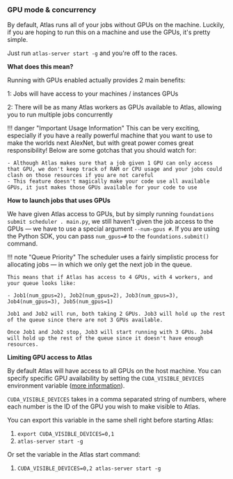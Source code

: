 ### GPU mode & concurrency
By default, Atlas runs all of your jobs without GPUs on the machine. Luckily, if you are hoping to run this on a machine and use the GPUs, it's pretty simple.

Just run `atlas-server start -g` and you're off to the races.

**What does this mean?**

Running with GPUs enabled actually provides 2 main benefits: 

 1: Jobs will have access to your machines / instances GPUs
 
 2: There will be as many Atlas workers as GPUs available to Atlas, allowing you to run multiple jobs concurrently
 
!!! danger "Important Usage Information"
    This can be very exciting, especially if you have a really powerful machine that you want to use to make the worlds next AlexNet, but with great power comes great responsibility! Below are some gotchas that you should watch for:
    
    - Although Atlas makes sure that a job given 1 GPU can only access that GPU, we don't keep track of RAM or CPU usage and your jobs could clash on those resources if you are not careful
    - This feature doesn't magically make your code use all available GPUs, it just makes those GPUs available for your code to use

**How to launch jobs that uses GPUs**

We have given Atlas access to GPUs, but by simply running `foundations submit scheduler . main.py`, we still haven't given the job access to the GPUs — we have to use a special argument `--num-gpus #`.
If you are using the Python SDK, you can pass `num_gpus=#` to the `foundations.submit()` command.

!!! note "Queue Priority"
    The scheduler uses a fairly simplistic process for allocating jobs — in which we only get the next job in the queue.
    
    This means that if Atlas has access to 4 GPUs, with 4 workers, and your queue looks like: 
    
    - Job1(num_gpus=2), Job2(num_gpus=2), Job3(num_gpus=3), Job4(num_gpus=3), Job5(num_gpus=1)
    
    Job1 and Job2 will run, both taking 2 GPUs. Job3 will hold up the rest of the queue since there are not 3 GPUs available. 
    
    Once Job1 and Job2 stop, Job3 will start running with 3 GPUs. Job4 will hold up the rest of the queue since it doesn't have enough resources.
    
**Limiting GPU access to Atlas**

By default Atlas will have access to all GPUs on the host machine. You can specify specific GPU availability by setting the `CUDA_VISIBLE_DEVICES` environment variable ([more information](https://devblogs.nvidia.com/cuda-pro-tip-control-gpu-visibility-cuda_visible_devices/)).

`CUDA_VISIBLE_DEVICES` takes in a comma separated string of numbers, where each number is the ID of the GPU you wish to make visible to Atlas.

You can export this variable in the same shell right before starting Atlas:

 1. `export CUDA_VISIBLE_DEVICES=0,1`
 2. `atlas-server start -g`
 
Or set the variable in the Atlas start command:

 1. `CUDA_VISIBLE_DEVICES=0,2 atlas-server start -g`